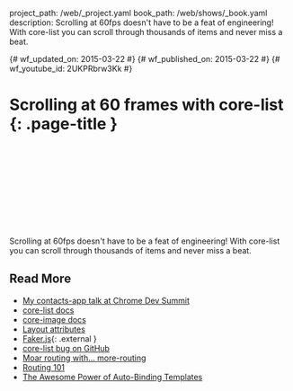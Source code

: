 project_path: /web/_project.yaml book_path: /web/shows/_book.yaml description: Scrolling at 60fps doesn't have to be a feat of engineering! With core-list you can scroll through thousands of items and never miss a beat.

{# wf_updated_on: 2015-03-22 #} {# wf_published_on: 2015-03-22 #} {# wf_youtube_id: 2UKPRbrw3Kk #}

# Scrolling at 60 frames with core-list {: .page-title }

<div class="video-wrapper">
  <iframe class="devsite-embedded-youtube-video" data-video-id="2UKPRbrw3Kk"
          data-autohide="1" data-showinfo="0" frameborder="0" allowfullscreen>
  </iframe>
</div>

Scrolling at 60fps doesn't have to be a feat of engineering! With core-list you can scroll through thousands of items and never miss a beat.

## Read More

- [My contacts-app talk at Chrome Dev Summit](https://www.youtube.com/watch?v=kV0hgdMpH28)
- [core-list docs](https://www.polymer-project.org/0.5/docs/elements/core-list.html)
- [core-image docs](https://www.polymer-project.org/0.5/docs/elements/core-image.html)
- [Layout attributes](https://www.polymer-project.org/0.5/docs/polymer/layout-attrs.html)
- [Faker.js](https://github.com/marak/Faker.js/){: .external }
- [core-list bug on GitHub](https://github.com/Polymer/core-list/issues/62)
- [Moar routing with... more-routing](/web/shows/polycasts/season-2/more-routing-with-more-routing)
- [Routing 101](/web/shows/polycasts/season-2/routing-101)
- [The Awesome Power of Auto-Binding Templates](/web/shows/polycasts/season-2/awesome-power-of-auto-binding)